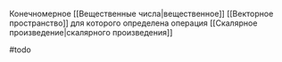 Конечномерное [[Вещественные числа|вещественное]] [[Векторное пространство]] для которого определена операция [[Скалярное произведение|скалярного произведения]]

#todo